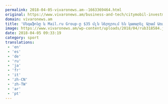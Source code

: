 ```yaml
---
permalink: 2018-04-05-vivaronews.am--1663369464.html
original: https://www.vivaronews.am/business-and-tech/citymobil-investment/
domain: vivaronews.am
title: 'Մեգաֆոնը և Mail.ru Group-ը $35 մլն ներդրում են կատարել Արամ Առաքելյանի հիմնած Սիթի-Մոբիլ ընկերությունում - Vivaro News'
image: https://www.vivaronews.am/wp-content/uploads/2018/04/rub318584.jpg
date: 2018-04-05 09:33:19
category: sport
translations: 
 - 'en'
 - 'es'
 - 'de'
 - 'ru'
 - 'ja'
 - 'fr'
 - 'it'
 - 'zh-CN'
 - 'zh-TW'
 - 'ar'
 - 'pt'
---
```


